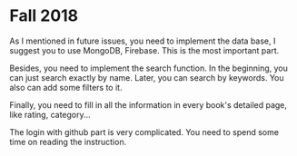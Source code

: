 # Fall 2018

As I mentioned in future issues, you need to implement the data base, I suggest you to use MongoDB, Firebase. This is the most important part.

Besides, you need to implement the search function. In the beginning, you can just search exactly by name. Later, you can search by keywords. You also can add some filters to it.

Finally, you need to fill in all the information in every book's detailed page, like rating, category...

The login with github part is very complicated. You need to spend some time on reading the instruction.